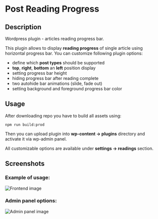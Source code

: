# Post Reading Progress

## Description

Wordpress plugin - articles reading progress bar.

This plugin allows to display **reading progress** of single article using horizontal progress bar. You can customize following plugin options:

* define which **post types** should be supported
* **top**, **right**, **bottom** an **left** position display
* setting progress bar height
* hiding progress bar after reading complete
* two autohide bar animations (slide, fade out)
* setting background and foreground progress bar color

## Usage

After downloading repo you have to build all assets using:
```
npm run build:prod
```

Then you can upload plugin into **wp-content -> plugins** directory and activate it via wp-admin panel.
 
All customizable options are available under **settings -> readings** section.

## Screenshots

### Example of usage:
![Frontend image](https://raw.githubusercontent.com/xmd5a/wordpress-reading-progress/master/docs/screenshot-2.png)

### Admin panel options:
![Admin panel image](https://raw.githubusercontent.com/xmd5a/wordpress-reading-progress/master/docs/screenshot-1.png)

